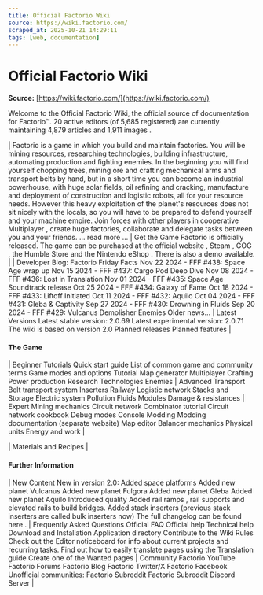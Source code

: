 ```yaml
---
title: Official Factorio Wiki
source: https://wiki.factorio.com/
scraped_at: 2025-10-21 14:29:11
tags: [web, documentation]
---
```


# Official Factorio Wiki

**Source:** [https://wiki.factorio.com/](https://wiki.factorio.com/)

Welcome to the Official Factorio Wiki, the official source of documentation for Factorio™. 20 active editors (of 5,685 registered) are currently maintaining 4,879 articles and 1,911 images .

| Factorio is a game in which you build and maintain factories. You will be mining resources, researching technologies, building infrastructure, automating production and fighting enemies. In the beginning you will find yourself chopping trees, mining ore and crafting mechanical arms and transport belts by hand, but in a short time you can become an industrial powerhouse, with huge solar fields, oil refining and cracking, manufacture and deployment of construction and logistic robots, all for your resource needs. However this heavy exploitation of the planet's resources does not sit nicely with the locals, so you will have to be prepared to defend yourself and your machine empire. Join forces with other players in cooperative Multiplayer , create huge factories, collaborate and delegate tasks between you and your friends. ... read more ... | Get the Game Factorio is officially released. The game can be purchased at the official website , Steam , GOG , the Humble Store and the Nintendo eShop . There is also a demo available. |
| Developer Blog: Factorio Friday Facts Nov 22 2024 - FFF #438: Space Age wrap up Nov 15 2024 - FFF #437: Cargo Pod Deep Dive Nov 08 2024 - FFF #436: Lost in Translation Nov 01 2024 - FFF #435: Space Age Soundtrack release Oct 25 2024 - FFF #434: Galaxy of Fame Oct 18 2024 - FFF #433: Liftoff Initiated Oct 11 2024 - FFF #432: Aquilo Oct 04 2024 - FFF #431: Gleba & Captivity Sep 27 2024 - FFF #430: Drowning in Fluids Sep 20 2024 - FFF #429: Vulcanus Demolisher Enemies Older news... | Latest Versions Latest stable version: 2.0.69 Latest experimental version: 2.0.71 The wiki is based on version 2.0 Planned releases Planned features |

#### The Game

| Beginner Tutorials Quick start guide List of common game and community terms Game modes and options Tutorial Map generator Multiplayer Crafting Power production Research Technologies Enemies | Advanced Transport Belt transport system Inserters Railway Logistic network Stacks and Storage Electric system Pollution Fluids Modules Damage & resistances | Expert Mining mechanics Circuit network Combinator tutorial Circuit network cookbook Debug modes Console Modding Modding documentation (separate website) Map editor Balancer mechanics Physical units Energy and work |

| Materials and Recipes |

#### Further Information

| New Content New in version 2.0: Added space platforms Added new planet Vulcanus Added new planet Fulgora Added new planet Gleba Added new planet Aquilo Introduced quality Added rail ramps , rail supports and elevated rails to build bridges. Added stack inserters (previous stack inserters are called bulk inserters now) The full changelog can be found here . | Frequently Asked Questions Official FAQ Official help Technical help Download and Installation Application directory Contribute to the Wiki Rules Check out the Editor noticeboard for info about current projects and recurring tasks. Find out how to easily translate pages using the Translation guide Create one of the Wanted pages | Community Factorio YouTube Factorio Forums Factorio Blog Factorio Twitter/X Factorio Facebook Unofficial communities: Factorio Subreddit Factorio Subreddit Discord Server |
